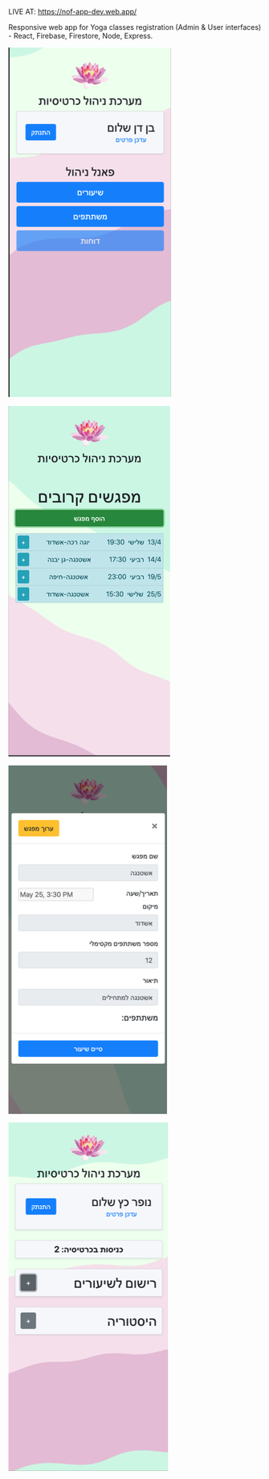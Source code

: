 LIVE AT: https://nof-app-dev.web.app/

Responsive web app for Yoga classes registration (Admin & User interfaces) - React, Firebase, Firestore, Node, Express.

![alt text](https://github.com/bendan7/YogiApp/blob/master/Screenshot1.png)

![alt text](https://github.com/bendan7/YogiApp/blob/master/Screenshot2.png)

![alt text](https://github.com/bendan7/YogiApp/blob/master/Screenshot3.png)

![alt text](https://github.com/bendan7/YogiApp/blob/master/Screenshot4.png)
